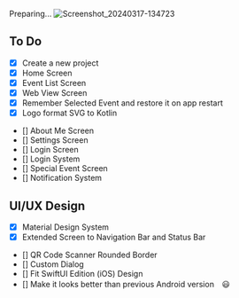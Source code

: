 Preparing...
![Screenshot_20240317-134723](https://github.com/KoukeNeko/OPass-with-jetpack-compose/assets/111033412/8efbf509-ea49-41ed-ba2c-dfe5f34f6d98)

## To Do
- [x] Create a new project
- [x] Home Screen
- [x] Event List Screen
- [x] Web View Screen
- [x] Remember Selected Event and restore it on app restart
- [x] Logo format SVG to Kotlin
- [] About Me Screen
- [] Settings Screen
- [] Login Screen
- [] Login System
- [] Special Event Screen
- [] Notification System
## UI/UX Design
- [x] Material Design System
- [x] Extended Screen to Navigation Bar and Status Bar
- [] QR Code Scanner Rounded Border
- [] Custom Dialog
- [] Fit SwiftUI Edition (iOS) Design
- [] Make it looks better than previous Android version　😃
